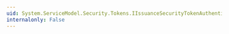```yaml
---
uid: System.ServiceModel.Security.Tokens.IIssuanceSecurityTokenAuthenticator.IssuedSecurityTokenHandler
internalonly: False
---
```

